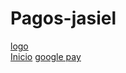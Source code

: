 # Pagos-jasiel
<!DOCTYPE html>
<html lang="en">
<head>
  <meta charset="UTF-8" />
  <meta name="viewport" content="width=device-width, initial-scale=1.0" />
  <title>Pagos JASIEL</title>
  <script async
    src="https://pay.google.com/gp/p/js/pay.js"
    onload="onGooglePayLoaded()"></script>
</head>
<body>
  <div class="head">
    <div class="logo">
      <a href="#">logo</a>
    </div>
    <div class="navbar">
      <a href="#">Inicio</a>
      <a href="#">google pay</a>
    </div>
  </div>

  <!-- Contenedor para el botón -->
  <div id="container"></div>

  <script>
    function onGooglePayLoaded() {
      const paymentsClient = new google.payments.api.PaymentsClient({ environment: 'TEST' });

      const button = paymentsClient.createButton({
        onClick: onGooglePayButtonClicked
      });

      document.getElementById('container').appendChild(button);
    }

    function onGooglePayButtonClicked() {
      const paymentDataRequest = {
        apiVersion: 2,
        apiVersionMinor: 0,
        allowedPaymentMethods: [{
          type: 'CARD',
          parameters: {
            allowedAuthMethods: ['PAN_ONLY', 'CRYPTOGRAM_3DS'],
            allowedCardNetworks: ['VISA', 'MASTERCARD']
          },
          tokenizationSpecification: {
            type: 'PAYMENT_GATEWAY',
            parameters: {
              gateway: 'example',
              gatewayMerchantId: 'exampleMerchantId'
            }
          }
        }],
        merchantInfo: {
          merchantId: '01234567890123456789',
          merchantName: 'Ejemplo JASIEL'
        },
        transactionInfo: {
          totalPriceStatus: 'FINAL',
          totalPrice: '10.00',
          currencyCode: 'USD',
          countryCode: 'US'
        }
      };

      const paymentsClient = new google.payments.api.PaymentsClient({ environment: 'TEST' });

      paymentsClient.loadPaymentData(paymentDataRequest)
        .then(paymentData => {
          // Aquí procesarías el pago
          console.log("Pago completado", paymentData);
        })
        .catch(err => {
          console.error("Error al procesar el pago", err);
        });
    }
  </script>
</body>
</html>
